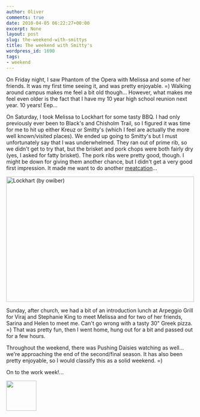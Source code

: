```yaml
---
author: Oliver
comments: true
date: 2010-04-05 06:22:27+00:00
excerpt: None
layout: post
slug: the-weekend-with-smittys
title: The weekend with Smitty's
wordpress_id: 1690
tags:
- weekend
---
```


On Friday night, I saw Phantom of the Opera with Melissa and some of her friends.  It was my first time seeing it, and was pretty enjoyable. =)  Walking around campus makes me feel a bit old though... However, what makes me feel even older is the fact that I have my 10 year high school reunion next year.  10 years!  Eep...

On Saturday, I took Melissa to Lockhart for some tasty BBQ.  I had only previously ever been to Black's and Chisholm Trail, so I figured it was time for me to hit up either Kreuz or Smitty's (which I feel are actually the more well known/visited places).  We ended up going to Smitty's but I must unfortunately say that I was underwhelmed.  They ran out of prime rib, so we didn't get to try that, but the brisket and pork chops were both fairly dry (yes, I asked for fatty brisket).  The pork ribs were pretty good, though.  I might be down for giving them another chance, but I didn't get a very good first impression.  It made me want to do another <a href="http://www.meatcation.com">meatcation</a>...

<a href="http://www.flickr.com/photos/owiber/4488112229/" title="Lockhart (by owiber)"><img src="http://farm3.static.flickr.com/2689/4488112229_885929d01b.jpg" title="Lockhart (by owiber)" alt="Lockhart (by owiber)" width="500" height="333" /></a>

Sunday, after church, we had a bit of an introduction lunch at Arpeggio Grill for Viraj and Stephanie King to meet Melissa and for two of her friends, Sarina and Helen to meet me.  Can't go wrong with a tasty 30" Greek pizza. =)  That was pretty fun, then I went home, hung out for a bit and passed out for a few hours.

Throughout the weekend, there was Pushing Daisies watching as well... we're approaching the end of the second/final season.  It has also been pretty enjoyable, so I would classify this as a solid weekend. =)

On to the work week!...

<a href="http://www.owiber.com/?attachment_id=1691" rel="attachment wp-att-1691"><img src="http://www.owiber.com/wp-content/uploads/2010/04/Photo-on-2010-04-05-at-01.18-80x80.jpg" alt="" title="Photo on 2010-04-05 at 01.18" width="80" height="80" class="alignnone size-thumbnail wp-image-1691" /></a>